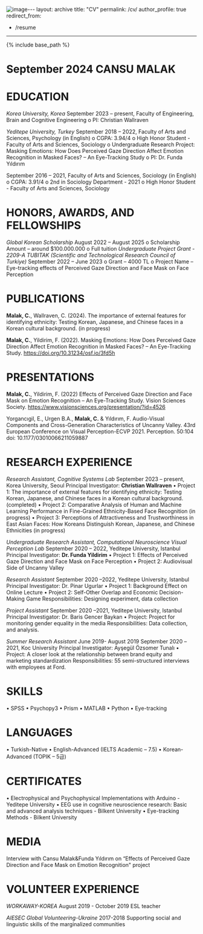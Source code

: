 ![image](https://github.com/user-attachments/assets/301d5a9b-b8c3-468e-b950-c17f2479c968)---
layout: archive
title: "CV"
permalink: /cv/
author_profile: true
redirect_from:
  - /resume
---

{% include base_path %}

September 2024
CANSU MALAK
==

EDUCATION
===
*Korea University, Korea*
September 2023 – present, Faculty of Engineering, Brain and Cognitive Engineering
o	PI: Christian Wallraven

*Yeditepe University, Turkey*
September 2018 – 2022, Faculty of Arts and Sciences, Psychology (in English)
o	CGPA: 3.94/4
o	High Honor Student - Faculty of Arts and Sciences, Sociology 
o	Undergraduate Research Project: Masking Emotions: How Does Perceived Gaze Direction Affect Emotion Recognition in Masked Faces? – An Eye-Tracking Study
o	PI: Dr. Funda Yıldırım

September 2016 – 2021, Faculty of Arts and Sciences, Sociology (in English)
o	CGPA: 3.91/4
o	2nd in Sociology Department  - 2021
o	High Honor Student - Faculty of Arts and Sciences, Sociology 

HONORS, AWARDS, AND FELLOWSHIPS
===
*Global Korean Scholarship*
August 2022 – August 2025
o	Scholarship Amount – around $100.000.000
o	Full tuition 
*Undergraduate Project Grant - 2209-A TUBITAK (Scientific and Technological Research Council of Turkiye)*
September 2022 – June 2023
o	Grant  – 4000 TL 
o	Project Name – Eye-tracking effects of Perceived Gaze Direction and Face Mask on Face Perception

PUBLICATIONS
===
**Malak, C.**, Wallraven, C. (2024). The importance of external features for identifying ethnicity: Testing Korean, Japanese, and Chinese faces in a Korean cultural background. (in progress)

**Malak, C.**, Yildirim, F. (2022). Masking Emotions: How Does Perceived Gaze Direction Affect Emotion Recognition in Masked Faces? – An Eye-Tracking Study. https://doi.org/10.31234/osf.io/3fd5h 

PRESENTATIONS
===
**Malak, C.**, Yildirim, F. (2022) Effects of Perceived Gaze Direction and Face Mask on Emotion Recognition – An Eye-Tracking Study. Vision Sciences Society. https://www.visionsciences.org/presentation/?id=4526

Yorgancıgil, E., Urgen B.A., **Malak, C.** & Yıldırım, F.  Audio-Visual Components and Cross-Generation Characteristics of Uncanny Valley. 43rd European Conference on Visual Perception-ECVP 2021. Perception. 50:104 doi: 10.1177/03010066211059887       

RESEARCH EXPERIENCE
===
*Research Assistant, Cognitive Systems Lab*
September 2023 – present, Korea University, Seoul
Principal Investigator: **Christian Wallraven**
•	Project 1: The importance of external features for identifying ethnicity: Testing Korean, Japanese, and Chinese faces in a Korean cultural background. (completed)
•	Project 2: Comparative Analysis of Human and Machine Learning Performance in Fine-Grained Ethnicity-Based Face Recognition (in progress)
•	Project 3: Perceptions of Attractiveness and Trustworthiness in East Asian Faces: How Koreans Distinguish Korean, Japanese, and Chinese Ethnicities (in progress)

*Undergraduate Research Assistant, Computational Neuroscience Visual Perception Lab*
September 2020 – 2022, Yeditepe University, Istanbul
Principal Investigator: **Dr. Funda Yildirim**
•	Project 1: Effects of Perceived Gaze Direction and Face Mask on Face Perception
•	Project 2: Audiovisual Side of Uncanny Valley

*Research Assistant* 
September 2020 –2022, Yeditepe University, Istanbul 
Principal Investigator: Dr. Pinar Ugurlar
•	Project 1: Background Effect on Online Lecture
•	Project 2: Self-Other Overlap and Economic Decision-Making Game
Responsibilities: Designing experiment, data collection 

*Project Assistant*
September 2020 –2021, Yeditepe University, Istanbul 
Principal Investigator: Dr. Baris Gencer Baykan
•	Project: Project for monitoring gender equality in the media
Responsibilities: Data collection, and analysis.

*Summer Research Assistant* 
June 2019- August 2019 September 2020 –2021, Koc University Principal Investigator: Ayşegül Özsomer Tunalı
•	Project: A closer look at the relationship between brand equity and marketing standardization
Responsibilities: 55 semi-structured interviews with employees at Ford.

SKILLS
===
•	SPSS 
•	Psychopy3
•	Prism
•	MATLAB 
•	Python 
•	Eye-tracking

LANGUAGES
===
•	Turkish-Native
•	English-Advanced (IELTS Academic – 7.5)
•	Korean-Advanced (TOPIK – 5급) 

CERTIFICATES
===
•	Electrophysical and Psychophysical Implementations with Arduino -Yeditepe University
•	EEG use in cognitive neuroscience research: Basic and advanced analysis techniques - Bilkent University
•	Eye-tracking Methods - Bilkent University 

MEDIA
===
Interview with Cansu Malak&Funda Yıldırım on “Effects of Perceived Gaze Direction and Face Mask on Emotion Recognition" project 

VOLUNTEER EXPERIENCE 
===
*WORKAWAY-KOREA*
August 2019 - October 2019
ESL teacher

*AIESEC Global Volunteering-Ukraine*
2017-2018 
Supporting social and linguistic skills of the marginalized communities



